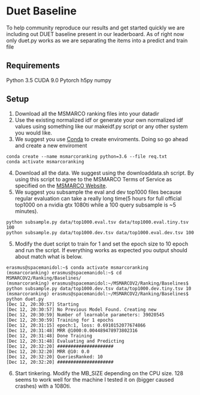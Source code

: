 # Duet Baseline
To help community reproduce our results and get started quickly we are including out DUET baseline present in our leaderboard. As of right now only duet.py works as we are separating the items into a predict and train file

## Requirements
Python 3.5
CUDA 9.0 
Pytorch
h5py
numpy
## Setup
1. Download all the MSMARCO ranking files into your datadir
2. Use the existing normalized idf or generate your own normalized idf values using something like our makeidf.py script or any other system you would like.
3. We suggest you use [Conda](https://conda.io/docs/) to create enviroments. Doing so go ahead and create a new enviroment
````
conda create --name msmarcoranking python=3.6 --file req.txt
conda activate msmarcoranking
````
4. Download all the data. We suggest using the downloaddata.sh script. By using this script to agree to the MSMARCO Terms of Service as specified on the [MSMARCO Website](msmarco.org). 
5. We suggest you subsample the eval and dev top1000 files because regular evaluation can take a really long time(5 hours for full official top1000 on a nvidia gtx 1080ti while a 100 query subsample is ~5 minutes).
````
python subsample.py data/top1000.eval.tsv data/top1000.eval.tiny.tsv 100
python subsample.py data/top1000.dev.tsv data/top1000.eval.dev.tsv 100
````
5. Modify the duet script to train for 1 and set the epoch size to 10 epoch and run the script. If everything works as expected you output should about match what is below. 
````
erasmus@spacemanidol:~$ conda activate msmarcoranking
(msmarcoranking) erasmus@spacemanidol:~$ cd MSMARCOV2/Ranking/Baselines/    
(msmarcoranking) erasmus@spacemanidol:~/MSMARCOV2/Ranking/Baselines$ python subsample.py data/top1000.dev.tsv data/top1000.dev.tiny.tsv 10
(msmarcoranking) erasmus@spacemanidol:~/MSMARCOV2/Ranking/Baselines$ python duet.py 
[Dec 12, 20:30:57] Starting
[Dec 12, 20:30:57] No Previous Model Found. Creating new
[Dec 12, 20:30:59] Number of learnable parameters: 39020545
[Dec 12, 20:30:59] Training for 1 epochs
[Dec 12, 20:31:15] epoch:1, loss: 0.6910152077674866
[Dec 12, 20:31:48] MRR @1000:0.004489478973802316
[Dec 12, 20:31:48] Done Training
[Dec 12, 20:31:48] Evaluating and Predicting
[Dec 12, 20:32:20] #####################
[Dec 12, 20:32:20] MRR @10: 0.0
[Dec 12, 20:32:20] QueriesRanked: 10
[Dec 12, 20:32:20] #####################
````
6. Start tinkering. Modify the MB_SIZE depending on the CPU size. 128 seems to work well for the machine I tested it on (bigger caused crashes) with a 1080ti.